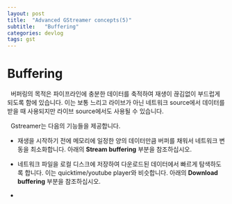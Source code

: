 ```yaml
---
layout: post
title:  "Advanced GStreamer concepts(5)"
subtitle:   "Buffering"
categories: devlog
tags: gst
---
```


<style>
.fill_color {background-color:rgba(164,164,164,0.7);border-radius:4px;padding:2px;}
.blue_l {color:#323C73;}
</style>

# __Buffering__

&nbsp; 버퍼링의 목적은 파이프라인에 충분한 데이터를 축적하여 재생이 끊김없이 부드럽게 되도록 함에 있습니다. 이는 보통 느리고 라이브가 아닌 네트워크 source에서 데이터를 받을 때 사용되지만 라이브 source에서도 사용될 수 있습니다.

&nbsp; Gstreamer는 다음의 기능들을 제공합니다.

- 재생을 시작하기 전에 메모리에 일정한 양의 데이터만큼 버퍼를 채워서 네트워크 변동을 최소화합니다. 아래의 __Stream buffering__ 부분을 참조하십시오.

- 네트워크 파일을 로컬 디스크에 저장하여 다운로드된 데이터에서 빠르게 탐색하도록 합니다. 이는 quicktime/youtube player와 비슷합니다. 아래의 __Download buffering__ 부분을 참조하십시오.

- 